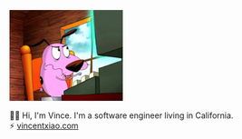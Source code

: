 <p>
  <img src="https://raw.githubusercontent.com/vince-ntx/vince-ntx/master/typing.gif" alt="typing" width=200>
</p>


👋🏼 Hi, I'm Vince. I'm a software engineer living in California.<br>
:zap: <a href="https://vincentxiao.com">vincentxiao.com</a>

